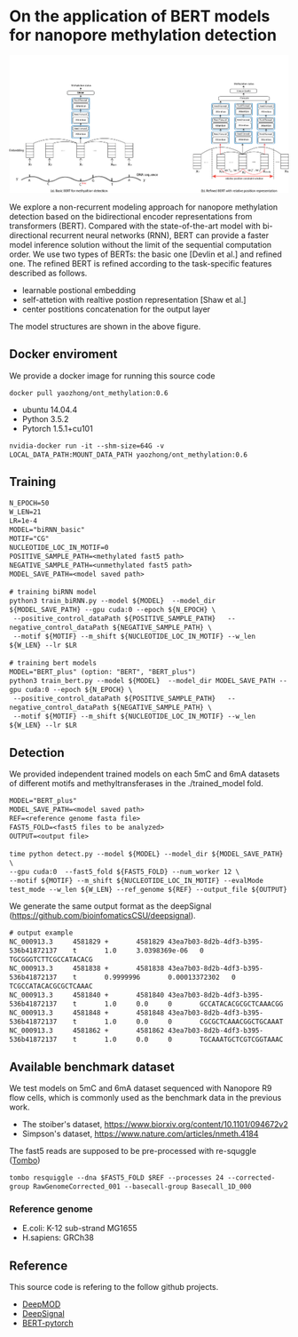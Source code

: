 # On the application of BERT models for nanopore methylation detection

![](figures/BERT_model_refined.png)

We explore a non-recurrent modeling approach for nanopore methylation detection based on the bidirectional encoder representations from transformers (BERT).
Compared with the state-of-the-art model with bi-directional recurrent neural networks (RNN), BERT can provide a faster model inference solution without the limit of
the sequential computation order.
We use two types of BERTs: the basic one [Devlin et al.] and refined one.
The refined BERT is refined according to the task-specific features described as follows.

- learnable postional embedding
- self-attetion with realtive postion representation [Shaw et al.]
- center postitions concatenation for the output layer

The model structures are shown in the above figure. 

## Docker enviroment
We provide a docker image for running this source code
```
docker pull yaozhong/ont_methylation:0.6
```
* ubuntu 14.04.4
* Python 3.5.2
* Pytorch 1.5.1+cu101
```
nvidia-docker run -it --shm-size=64G -v LOCAL_DATA_PATH:MOUNT_DATA_PATH yaozhong/ont_methylation:0.6
```

## Training
```
N_EPOCH=50
W_LEN=21
LR=1e-4
MODEL="biRNN_basic"
MOTIF="CG"
NUCLEOTIDE_LOC_IN_MOTIF=0
POSITIVE_SAMPLE_PATH=<methylated fast5 path>
NEGATIVE_SAMPLE_PATH=<unmethylated fast5 path>
MODEL_SAVE_PATH=<model saved path>

# training biRNN model
python3 train_biRNN.py --model ${MODEL}  --model_dir ${MODEL_SAVE_PATH} --gpu cuda:0 --epoch ${N_EPOCH} \
 --positive_control_dataPath ${POSITIVE_SAMPLE_PATH}   --negative_control_dataPath ${NEGATIVE_SAMPLE_PATH} \
 --motif ${MOTIF} --m_shift ${NUCLEOTIDE_LOC_IN_MOTIF} --w_len ${W_LEN} --lr $LR 

# training bert models
MODEL="BERT_plus" (option: "BERT", "BERT_plus")
python3 train_bert.py --model ${MODEL}  --model_dir MODEL_SAVE_PATH --gpu cuda:0 --epoch ${N_EPOCH} \
 --positive_control_dataPath ${POSITIVE_SAMPLE_PATH}   --negative_control_dataPath ${NEGATIVE_SAMPLE_PATH} \
 --motif ${MOTIF} --m_shift ${NUCLEOTIDE_LOC_IN_MOTIF} --w_len ${W_LEN} --lr $LR 
```

## Detection

We provided independent trained models on each 5mC and 6mA datasets of different motifs and methyltransferases in the ./trained_model fold.

```
MODEL="BERT_plus" 
MODEL_SAVE_PATH=<model saved path>
REF=<reference genome fasta file>
FAST5_FOLD=<fast5 files to be analyzed>
OUTPUT=<output file>

time python detect.py --model ${MODEL} --model_dir ${MODEL_SAVE_PATH} \
--gpu cuda:0  --fast5_fold ${FAST5_FOLD} --num_worker 12 \
--motif ${MOTIF} --m_shift ${NUCLEOTIDE_LOC_IN_MOTIF} --evalMode test_mode --w_len ${W_LEN} --ref_genome ${REF} --output_file ${OUTPUT}
```

We generate the same output format as the deepSignal (https://github.com/bioinfomaticsCSU/deepsignal).

```
# output example
NC_000913.3     4581829 +       4581829 43ea7b03-8d2b-4df3-b395-536b41872137    t       1.0     3.0398369e-06   0       TGCGGGTCTTCGCCATACACG
NC_000913.3     4581838 +       4581838 43ea7b03-8d2b-4df3-b395-536b41872137    t       0.9999996       0.00013372302   0       TCGCCATACACGCGCTCAAAC
NC_000913.3     4581840 +       4581840 43ea7b03-8d2b-4df3-b395-536b41872137    t       1.0     0.0     0       GCCATACACGCGCTCAAACGG
NC_000913.3     4581848 +       4581848 43ea7b03-8d2b-4df3-b395-536b41872137    t       1.0     0.0     0       CGCGCTCAAACGGCTGCAAAT
NC_000913.3     4581862 +       4581862 43ea7b03-8d2b-4df3-b395-536b41872137    t       1.0     0.0     0       TGCAAATGCTCGTCGGTAAAC
```


## Available benchmark dataset

We test models on 5mC and 6mA dataset sequenced with Nanopore R9 flow cells, 
which is commonly used as the benchmark data in the previous work.

- The stoiber's dataset, https://www.biorxiv.org/content/10.1101/094672v2
- Simpson's dataset, https://www.nature.com/articles/nmeth.4184

The fast5 reads are supposed to be pre-processed with re-squggle ([Tombo](https://github.com/nanoporetech/tombo)) 
```
tombo resquiggle --dna $FAST5_FOLD $REF --processes 24 --corrected-group RawGenomeCorrected_001 --basecall-group Basecall_1D_000 
```

### Reference genome
- E.coli: K-12 sub-strand MG1655
- H.sapiens: GRCh38


## Reference
This source code is refering to the follow github projects. 
- [DeepMOD](https://github.com/WGLab/DeepMod)
- [DeepSignal](https://github.com/bioinfomaticsCSU/deepsignal)
- [BERT-pytorch](https://github.com/codertimo/BERT-pytorch)



